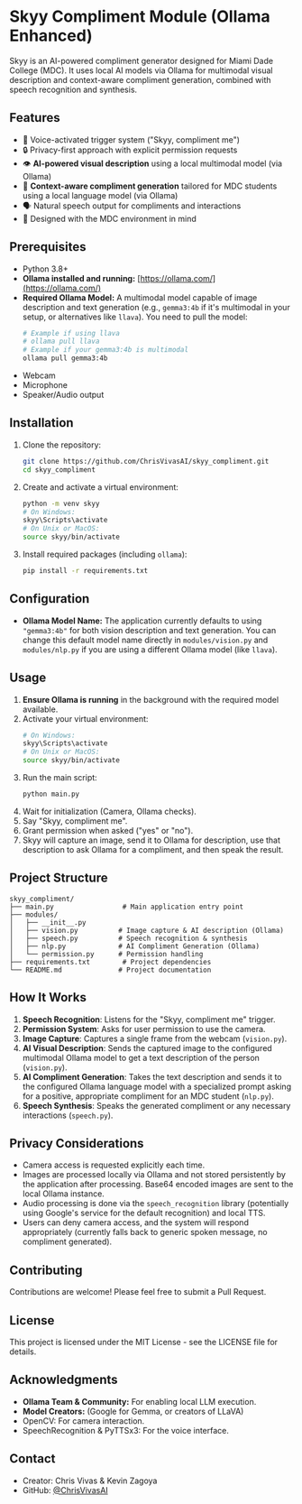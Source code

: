 # Skyy Compliment Module (Ollama Enhanced)

Skyy is an AI-powered compliment generator designed for Miami Dade College (MDC). It uses local AI models via Ollama for multimodal visual description and context-aware compliment generation, combined with speech recognition and synthesis.

## Features

- 🎤 Voice-activated trigger system ("Skyy, compliment me")
- 🔒 Privacy-first approach with explicit permission requests
- 👁️ **AI-powered visual description** using a local multimodal model (via Ollama)
- 🧠 **Context-aware compliment generation** tailored for MDC students using a local language model (via Ollama)
- 🗣️ Natural speech output for compliments and interactions
- 🏫 Designed with the MDC environment in mind

## Prerequisites

- Python 3.8+
- **Ollama installed and running:** [https://ollama.com/](https://ollama.com/)
- **Required Ollama Model:** A multimodal model capable of image description and text generation (e.g., `gemma3:4b` if it's multimodal in your setup, or alternatives like `llava`). You need to pull the model:
  ```bash
  # Example if using llava
  # ollama pull llava
  # Example if your gemma3:4b is multimodal
  ollama pull gemma3:4b
  ```
- Webcam
- Microphone
- Speaker/Audio output

## Installation

1.  Clone the repository:
    ```bash
    git clone https://github.com/ChrisVivasAI/skyy_compliment.git
    cd skyy_compliment
    ```

2.  Create and activate a virtual environment:
    ```bash
    python -m venv skyy
    # On Windows:
    skyy\Scripts\activate
    # On Unix or MacOS:
    source skyy/bin/activate
    ```

3.  Install required packages (including `ollama`):
    ```bash
    pip install -r requirements.txt
    ```

## Configuration

- **Ollama Model Name:** The application currently defaults to using `"gemma3:4b"` for both vision description and text generation. You can change this default model name directly in `modules/vision.py` and `modules/nlp.py` if you are using a different Ollama model (like `llava`).

## Usage

1.  **Ensure Ollama is running** in the background with the required model available.
2.  Activate your virtual environment:
    ```bash
    # On Windows:
    skyy\Scripts\activate
    # On Unix or MacOS:
    source skyy/bin/activate
    ```
3.  Run the main script:
    ```bash
    python main.py
    ```
4.  Wait for initialization (Camera, Ollama checks).
5.  Say "Skyy, compliment me".
6.  Grant permission when asked ("yes" or "no").
7.  Skyy will capture an image, send it to Ollama for description, use that description to ask Ollama for a compliment, and then speak the result.

## Project Structure

```
skyy_compliment/
├── main.py                 # Main application entry point
├── modules/
│   ├── __init__.py
│   ├── vision.py          # Image capture & AI description (Ollama)
│   ├── speech.py          # Speech recognition & synthesis
│   ├── nlp.py             # AI Compliment Generation (Ollama)
│   └── permission.py      # Permission handling
├── requirements.txt        # Project dependencies
└── README.md              # Project documentation
```

## How It Works

1.  **Speech Recognition**: Listens for the "Skyy, compliment me" trigger.
2.  **Permission System**: Asks for user permission to use the camera.
3.  **Image Capture**: Captures a single frame from the webcam (`vision.py`).
4.  **AI Visual Description**: Sends the captured image to the configured multimodal Ollama model to get a text description of the person (`vision.py`).
5.  **AI Compliment Generation**: Takes the text description and sends it to the configured Ollama language model with a specialized prompt asking for a positive, appropriate compliment for an MDC student (`nlp.py`).
6.  **Speech Synthesis**: Speaks the generated compliment or any necessary interactions (`speech.py`).

## Privacy Considerations

- Camera access is requested explicitly each time.
- Images are processed locally via Ollama and not stored persistently by the application after processing. Base64 encoded images are sent to the local Ollama instance.
- Audio processing is done via the `speech_recognition` library (potentially using Google's service for the default recognition) and local TTS.
- Users can deny camera access, and the system will respond appropriately (currently falls back to generic spoken message, no compliment generated).

## Contributing

Contributions are welcome! Please feel free to submit a Pull Request.

## License

This project is licensed under the MIT License - see the LICENSE file for details.

## Acknowledgments

- **Ollama Team & Community:** For enabling local LLM execution.
- **Model Creators:** (Google for Gemma, or creators of LLaVA)
- OpenCV: For camera interaction.
- SpeechRecognition & PyTTSx3: For the voice interface.

## Contact

- Creator: Chris Vivas & Kevin Zagoya
- GitHub: [@ChrisVivasAI](https://github.com/ChrisVivasAI)